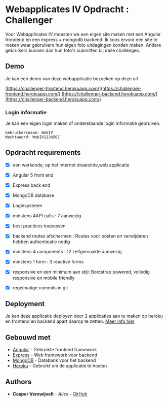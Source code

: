 # Webapplicates IV Opdracht : Challenger

Voor Webapplicates IV moesten we een eigen site maken met een Angular frondend en een express + mongodb backend.
Ik koos ervoor een site te maken waar gebruikers hun eigen foto uitdagingen konden maken. Andere gebruikers kunnen dan hun foto's submitten bij deze challenges. 

## Demo

Je kan een demo van deze webapplicatie bezoeken op deze url

[https://challenger-frontend.herokuapp.com/](https://challenger-frontend.herokuapp.com/)
[https://challenger-backend.herokuapp.com/](https://challenger-backend.herokuapp.com/)


### Login informatie

Je kan een eigen login maken of onderstaande login informatie gebruiken.

```
Gebruikersnaam: WebIV
Wachtwoord: WebIV1234567
```

## Opdracht requirements

- [x] een werkende, op het internet draaiende,web applicatie
- [x] Angular 5 front end
- [x] Express back end
- [x] MongoDB database
- [x] Loginsysteem
- [x] minstens 4API calls : 7 aanwezig
- [x] best practices toepassen
- [x] backend routes afschermen : Routes voor posten en verwijderen hebben authenticatie nodig
- [x] minstens 4 components : 12 zelfgemaakte aanwezig
- [x] minstens 1 form : 3 reactive forms
- [x] responsive en een minimum aan stijl: Bootstrap powered, volledig responsive en mobile friendly
- [x] regelmatige commits in git 


## Deployment

Je kan deze applicatie deployen door 2 applicaties aan te maken op heroku en frontend en backend apart daarop te zetten.
[Meer info hier](https://pieter-hogent.github.io/web4/slides/heroku.pdf)

## Gebouwd met

* [Angular](https://angular.io/) - Gebruikte frontend framework
* [Express](https://expressjs.com/) - Web framework voor backend
* [MongoDB](https://www.mongodb.com/) - Databank voor het backend
* [Heroku](http://heroku.com) - Gebruikt om de applicatie te hosten

## Authors

* **Casper Verswijvelt** - *Alles* - [GitHub](https://github.com/CasperVerswijvelt)



